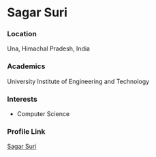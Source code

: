 # Sagar Suri

### Location

Una, Himachal Pradesh, India

### Academics

University Institute of Engineering and Technology

### Interests

- Computer Science

### Profile Link

[Sagar Suri](https://github.com/surisagar900)
